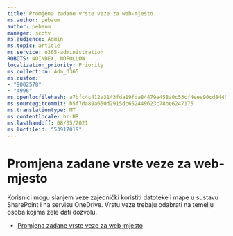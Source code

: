 ```yaml
---
title: Promjena zadane vrste veze za web-mjesto
ms.author: pebaum
author: pebaum
manager: scotv
ms.audience: Admin
ms.topic: article
ms.service: o365-administration
ROBOTS: NOINDEX, NOFOLLOW
localization_priority: Priority
ms.collection: Adm_O365
ms.custom:
- "9002578"
- "4996"
ms.openlocfilehash: a7bfc4c412a3143fda19fda84479e458a0c53cf4eee90cd84456e83eed860dd2
ms.sourcegitcommit: b5f7da89a650d2915dc652449623c78be6247175
ms.translationtype: MT
ms.contentlocale: hr-HR
ms.lasthandoff: 08/05/2021
ms.locfileid: "53917019"
---
```

# <a name="change-the-default-link-type-for-a-site"></a>Promjena zadane vrste veze za web-mjesto

Korisnici mogu slanjem veze zajednički koristiti datoteke i mape u sustavu SharePoint i na servisu OneDrive. Vrstu veze trebaju odabrati na temelju osoba kojima žele dati dozvolu.

- [Promjena zadane vrste veze za web-mjesto](https://docs.microsoft.com/sharepoint/change-default-sharing-link)
